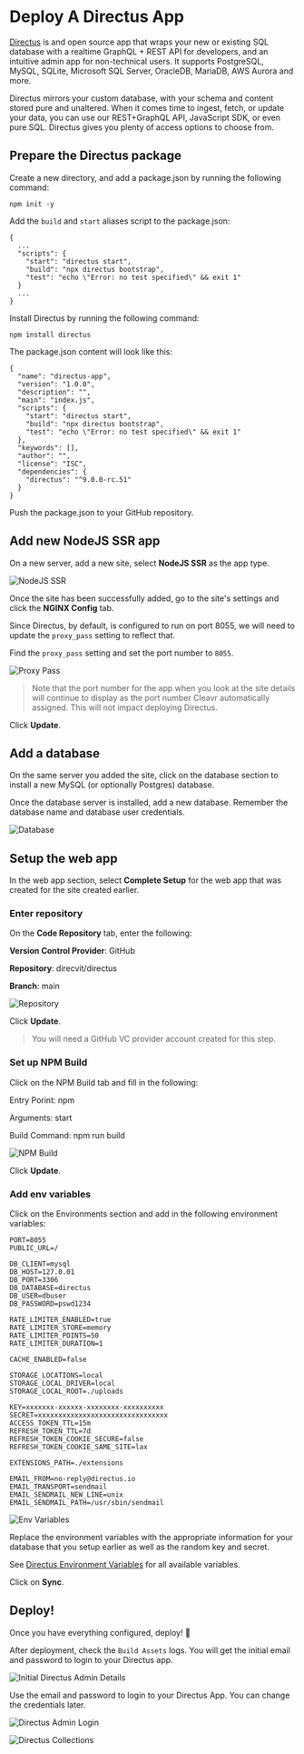 # Deploy A Directus App

[Directus](https://directus.io/) is and open source app that wraps your new or existing SQL database with a realtime GraphQL + REST API for developers, and an intuitive admin app for non-technical users. It supports PostgreSQL, MySQL, SQLite, Microsoft SQL Server, OracleDB, MariaDB, AWS Aurora and more.

Directus mirrors your custom database, with your schema and content stored pure and unaltered. When it comes time to ingest, fetch, or update your data, you can use our REST+GraphQL API, JavaScript SDK, or even pure SQL. Directus gives you plenty of access options to choose from.

## Prepare the Directus package

Create a new directory, and add a package.json by running the following command:
```
npm init -y
```

Add the `build` and `start` aliases script to the package.json:
```
{
  ...
  "scripts": {
    "start": "directus start",
    "build": "npx directus bootstrap",
    "test": "echo \"Error: no test specified\" && exit 1"
  }
  ...
}
```

Install Directus by running the following command:
```
npm install directus
```

The package.json content will look like this:
```
{
  "name": "directus-app",
  "version": "1.0.0",
  "description": "",
  "main": "index.js",
  "scripts": {
    "start": "directus start",
    "build": "npx directus bootstrap",
    "test": "echo \"Error: no test specified\" && exit 1"
  },
  "keywords": [],
  "author": "",
  "license": "ISC",
  "dependencies": {
    "directus": "^9.0.0-rc.51"
  }
}
```

Push the package.json to your GitHub repository.

## Add new NodeJS SSR app

On a new server, add a new site, select **NodeJS SSR** as the app type.

![NodeJS SSR](https://user-images.githubusercontent.com/6209240/112153603-01111d00-8c16-11eb-95f8-44b8c4c42b27.png)


Once the site has been successfully added, go to the site's settings and click the **NGINX Config** tab.

Since Directus, by default, is configured to run on port 8055, we will need to update the `proxy_pass` setting to reflect that.

Find the `proxy_pass` setting and set the port number to `8055`.

![Proxy Pass](https://user-images.githubusercontent.com/6209240/112153675-18e8a100-8c16-11eb-9acf-00cc459df5fc.png)

> Note that the port number for the app when you look at the site details will continue to display as the port number Cleavr automatically assigned. This will not impact deploying Directus.

Click **Update**.

## Add a database

On the same server you added the site, click on the database section to install a new MySQL (or optionally Postgres) database.

Once the database server is installed, add a new database. Remember the database name and database user credentials.

![Database](https://user-images.githubusercontent.com/6209240/112153719-269e2680-8c16-11eb-9dcc-94be5187aa47.png)

## Setup the web app

In the web app section, select **Complete Setup** for the web app that was created for the site created earlier.

### Enter repository

On the **Code Repository** tab, enter the following:

**Version Control Provider**: GitHub

**Repository**: direcvit/directus

**Branch**: main

![Repository](https://user-images.githubusercontent.com/6209240/112153803-42a1c800-8c16-11eb-9326-28c2edab8679.png)

Click **Update**.

> You will need a GitHub VC provider account created for this step.

### Set up NPM Build

Click on the NPM Build tab and fill in the following:

Entry Porint: npm

Arguments: start

Build Command: npm run build

![NPM Build](https://user-images.githubusercontent.com/6209240/112153868-54836b00-8c16-11eb-9881-b9f513c9124c.png)

Click **Update**.

### Add env variables

Click on the Environments section and add in the following environment variables:

```
PORT=8055
PUBLIC_URL=/

DB_CLIENT=mysql
DB_HOST=127.0.01
DB_PORT=3306
DB_DATABASE=directus
DB_USER=dbuser
DB_PASSWORD=pswd1234

RATE_LIMITER_ENABLED=true
RATE_LIMITER_STORE=memory
RATE_LIMITER_POINTS=50
RATE_LIMITER_DURATION=1

CACHE_ENABLED=false

STORAGE_LOCATIONS=local
STORAGE_LOCAL_DRIVER=local
STORAGE_LOCAL_ROOT=./uploads

KEY=xxxxxxx-xxxxxx-xxxxxxxx-xxxxxxxxxx
SECRET=xxxxxxxxxxxxxxxxxxxxxxxxxxxxxxxx
ACCESS_TOKEN_TTL=15m
REFRESH_TOKEN_TTL=7d
REFRESH_TOKEN_COOKIE_SECURE=false
REFRESH_TOKEN_COOKIE_SAME_SITE=lax

EXTENSIONS_PATH=./extensions

EMAIL_FROM=no-reply@directus.io
EMAIL_TRANSPORT=sendmail
EMAIL_SENDMAIL_NEW_LINE=unix
EMAIL_SENDMAIL_PATH=/usr/sbin/sendmail
```

![Env Variables](https://user-images.githubusercontent.com/6209240/112153961-69f89500-8c16-11eb-9b14-450fe74be3c8.png)

Replace the environment variables with the appropriate information for your database that you setup earlier as well as the random key and secret.

See [Directus Environment Variables](https://docs.directus.io/reference/environment-variables/) for all available variables.

Click on **Sync**.

## Deploy!

Once you have everything configured, deploy! 🚀

After deployment, check the `Build Assets` logs. You will get the initial email and password to login to your Directus app.

![Initial Directus Admin Details](https://user-images.githubusercontent.com/6209240/112154457-e12e2900-8c16-11eb-9390-e977aee66295.png)

Use the email and password to login to your Directus App. You can change the credentials later.

![Directus Admin Login](https://user-images.githubusercontent.com/6209240/112154111-87c5fa00-8c16-11eb-8e6c-f00174d8fc57.png)

![Directus Collections](https://user-images.githubusercontent.com/6209240/112154121-8a285400-8c16-11eb-82db-6602caca5e8f.png)
